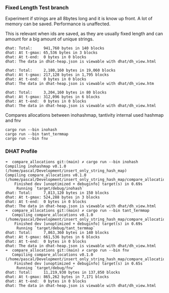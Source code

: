 
### Fixed Length Test branch

Experiment if strings are all 8bytes long and it is know up front. A lot of memory can be saved. Performance is unaffected.

This is relevant when ids are saved, as they are usually fixed length and can amount for a big amount of unique strings.

```
dhat: Total:     941,760 bytes in 140 blocks
dhat: At t-gmax: 65,536 bytes in 3 blocks
dhat: At t-end:  0 bytes in 0 blocks
dhat: The data in dhat-heap.json is viewable with dhat/dh_view.html

dhat: Total:     2,180,160 bytes in 19,060 blocks
dhat: At t-gmax: 217,128 bytes in 1,795 blocks
dhat: At t-end:  0 bytes in 0 blocks
dhat: The data in dhat-heap.json is viewable with dhat/dh_view.htm

dhat: Total:     3,204,160 bytes in 80 blocks
dhat: At t-gmax: 312,096 bytes in 6 blocks
dhat: At t-end:  0 bytes in 0 blocks
dhat: The data in dhat-heap.json is viewable with dhat/dh_view.html

```



Compares allocations between inohashmap, tantivity internal used hashmap and fnv

```
cargo run --bin inohash 
cargo run --bin tant_termmap
cargo run --bin fnv

```

### DHAT Profile
```
➜  compare_allocations git:(main) ✗ cargo run --bin inohash     
Compiling inohashmap v0.1.0 (/home/pascal/Development/insert_only_string_hash_map)
Compiling compare_allocations v0.1.0 (/home/pascal/Development/insert_only_string_hash_map/compare_allocations)
    Finished dev [unoptimized + debuginfo] target(s) in 0.69s
     Running `target/debug/inohash`
dhat: Total:     7,813,120 bytes in 150 blocks
dhat: At t-gmax: 524,288 bytes in 3 blocks
dhat: At t-end:  0 bytes in 0 blocks
dhat: The data in dhat-heap.json is viewable with dhat/dh_view.html
➜  compare_allocations git:(main) ✗ cargo run --bin tant_termmap
   Compiling compare_allocations v0.1.0 (/home/pascal/Development/insert_only_string_hash_map/compare_allocations)
    Finished dev [unoptimized + debuginfo] target(s) in 0.69s
     Running `target/debug/tant_termmap`
dhat: Total:     7,863,360 bytes in 140 blocks
dhat: At t-gmax: 661,536 bytes in 6 blocks
dhat: At t-end:  0 bytes in 0 blocks
dhat: The data in dhat-heap.json is viewable with dhat/dh_view.html
➜  compare_allocations git:(main) ✗ cargo run --bin fnv         
   Compiling compare_allocations v0.1.0 (/home/pascal/Development/insert_only_string_hash_map/compare_allocations)
    Finished dev [unoptimized + debuginfo] target(s) in 0.65s
     Running `target/debug/fnv`
dhat: Total:     11,219,930 bytes in 137,850 blocks
dhat: At t-gmax: 865,262 bytes in 7,171 blocks
dhat: At t-end:  0 bytes in 0 blocks
dhat: The data in dhat-heap.json is viewable with dhat/dh_view.html

```
